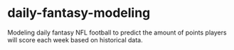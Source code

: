 # daily-fantasy-modeling
Modeling daily fantasy NFL football to predict the amount of points players will score each week based on historical data.
